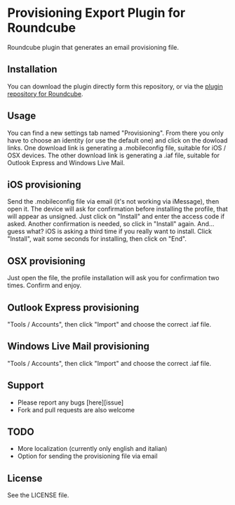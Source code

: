 Provisioning Export Plugin for Roundcube
========================================

Roundcube plugin that generates an email provisioning file.

## Installation
You can download the plugin directly form this repository, or via the [plugin repository for Roundcube](http://plugins.roundcube.net/).

## Usage
You can find a new settings tab named "Provisioning". From there you only have 
to choose an identity (or use the default one) and click on the dowload links.
One download link is generating a .mobileconfig file, suitable for iOS / OSX devices.
The other download link is generating a .iaf file, suitable for Outlook Express and Windows Live Mail.

## iOS provisioning
Send the .mobileconfig file via email (it's not working via iMessage), then
open it. The device will ask for confirmation before installing the profile, that will appear as unsigned. Just click on "Install" and enter the access code if asked. Another confirmation is needed, so click in "Install" again. And... guess what? iOS is asking a third time if you really want to install. Click "Install", wait some seconds for installing, then click on "End".

## OSX provisioning
Just open the file, the profile installation will ask you for confirmation two times. Confirm and enjoy.

## Outlook Express provisioning
"Tools / Accounts", then click "Import" and choose the correct .iaf file.

## Windows Live Mail provisioning
"Tools / Accounts", then click "Import" and choose the correct .iaf file.

## Support
- Please report any bugs [here][issue]
- Fork and pull requests are also welcome

## TODO
- More localization (currently only english and italian)
- Option for sending the provisioning file via email

## License
See the LICENSE file.

